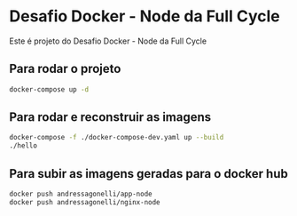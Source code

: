 # Desafio Docker - Node da Full Cycle

Este é projeto do Desafio Docker - Node da Full Cycle

## Para rodar o projeto
``` bash
docker-compose up -d
```
## Para rodar e reconstruir as imagens
``` bash
docker-compose -f ./docker-compose-dev.yaml up --build 
./hello
```

## Para subir as imagens geradas para o docker hub
``` bash
docker push andressagonelli/app-node
docker push andressagonelli/nginx-node
```
